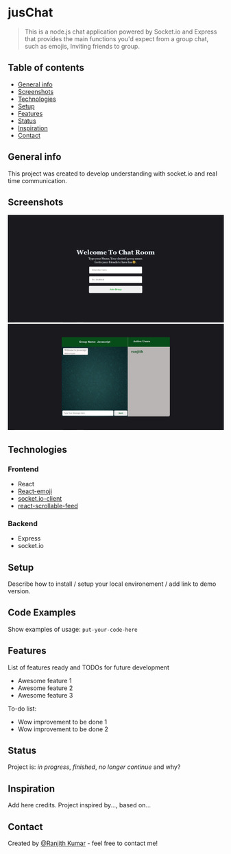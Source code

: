 # jusChat
> This is a node.js chat application powered by Socket.io and Express that provides the main functions you'd expect from a group chat, such as emojis, Inviting friends to group.

## Table of contents
* [General info](#general-info)
* [Screenshots](#screenshots)
* [Technologies](#technologies)
* [Setup](#setup)
* [Features](#features)
* [Status](#status)
* [Inspiration](#inspiration)
* [Contact](#contact)

## General info
This project was created to develop understanding with socket.io and real time communication.

## Screenshots
![Landing Page](https://github.com/ranjithkumark8/jusChat/blob/master/images/Landing%20Page.jpg?raw=true)
![Chat Room](https://github.com/ranjithkumark8/jusChat/blob/master/images/Chat%20Room.jpg?raw=true)

## Technologies
### Frontend
* React
* [React-emoji](https://www.npmjs.com/package/react-emoji)
* [socket.io-client](https://www.npmjs.com/package/socket.io-client)
* [react-scrollable-feed](https://www.npmjs.com/package/react-scrollable-feed?activeTab=versions)
### Backend
* Express
* socket.io

## Setup
Describe how to install / setup your local environement / add link to demo version.

## Code Examples
Show examples of usage:
`put-your-code-here`

## Features
List of features ready and TODOs for future development
* Awesome feature 1
* Awesome feature 2
* Awesome feature 3

To-do list:
* Wow improvement to be done 1
* Wow improvement to be done 2

## Status
Project is: _in progress_, _finished_, _no longer continue_ and why?

## Inspiration
Add here credits. Project inspired by..., based on...

## Contact
Created by [@Ranjith Kumar](https://www.linkedin.com/in/ranjithkumark8/) - feel free to contact me!
